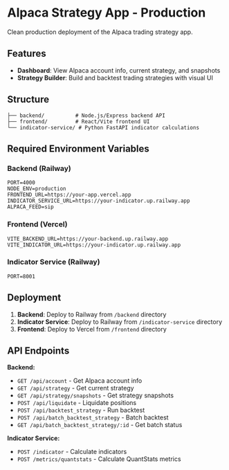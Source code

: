 # Alpaca Strategy App - Production

Clean production deployment of the Alpaca trading strategy app.

## Features

- **Dashboard**: View Alpaca account info, current strategy, and snapshots
- **Strategy Builder**: Build and backtest trading strategies with visual UI

## Structure

```
├── backend/          # Node.js/Express backend API
├── frontend/         # React/Vite frontend UI
└── indicator-service/ # Python FastAPI indicator calculations
```

## Required Environment Variables

### Backend (Railway)
```
PORT=4000
NODE_ENV=production
FRONTEND_URL=https://your-app.vercel.app
INDICATOR_SERVICE_URL=https://your-indicator.up.railway.app
ALPACA_FEED=sip
```

### Frontend (Vercel)
```
VITE_BACKEND_URL=https://your-backend.up.railway.app
VITE_INDICATOR_URL=https://your-indicator.up.railway.app
```

### Indicator Service (Railway)
```
PORT=8001
```

## Deployment

1. **Backend**: Deploy to Railway from `/backend` directory
2. **Indicator Service**: Deploy to Railway from `/indicator-service` directory
3. **Frontend**: Deploy to Vercel from `/frontend` directory

## API Endpoints

**Backend:**
- `GET /api/account` - Get Alpaca account info
- `GET /api/strategy` - Get current strategy
- `GET /api/strategy/snapshots` - Get strategy snapshots
- `POST /api/liquidate` - Liquidate positions
- `POST /api/backtest_strategy` - Run backtest
- `POST /api/batch_backtest_strategy` - Batch backtest
- `GET /api/batch_backtest_strategy/:id` - Get batch status

**Indicator Service:**
- `POST /indicator` - Calculate indicators
- `POST /metrics/quantstats` - Calculate QuantStats metrics
